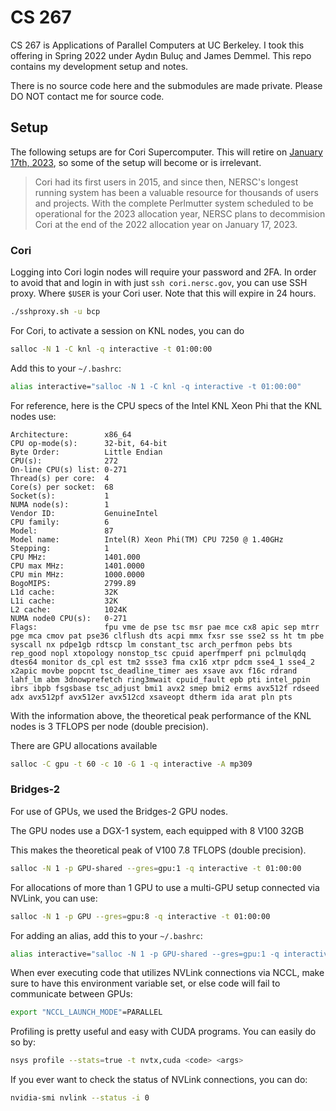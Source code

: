 # CS 267

CS 267 is Applications of Parallel Computers at UC Berkeley. I took this offering in Spring 2022 under Aydın Buluç and James Demmel. This repo contains my development setup and notes.

There is no source code here and the submodules are made private. Please DO NOT contact me for source code.

## Setup

The following setups are for Cori Supercomputer. This will retire on [January 17th, 2023](https://docs.nersc.gov/systems/cori/), so some of the setup will become or is irrelevant.

> Cori had its first users in 2015, and since then, NERSC's longest running system has been a valuable resource for thousands of users and projects. With the complete Perlmutter system scheduled to be operational for the 2023 allocation year, NERSC plans to decommision Cori at the end of the 2022 allocation year on January 17, 2023.

### Cori

Logging into Cori login nodes will require your password and 2FA. In order to avoid that and login in with just `ssh cori.nersc.gov`, you can use SSH proxy. Where `$USER` is your Cori user. Note that this will expire in 24 hours.

```sh
./sshproxy.sh -u bcp
```

For Cori, to activate a session on KNL nodes, you can do

```sh
salloc -N 1 -C knl -q interactive -t 01:00:00
```

Add this to your `~/.bashrc`:
```sh
alias interactive="salloc -N 1 -C knl -q interactive -t 01:00:00"
```

For reference, here is the CPU specs of the Intel KNL Xeon Phi that the KNL nodes use:
```
Architecture:        x86_64
CPU op-mode(s):      32-bit, 64-bit
Byte Order:          Little Endian
CPU(s):              272
On-line CPU(s) list: 0-271
Thread(s) per core:  4
Core(s) per socket:  68
Socket(s):           1
NUMA node(s):        1
Vendor ID:           GenuineIntel
CPU family:          6
Model:               87
Model name:          Intel(R) Xeon Phi(TM) CPU 7250 @ 1.40GHz
Stepping:            1
CPU MHz:             1401.000
CPU max MHz:         1401.0000
CPU min MHz:         1000.0000
BogoMIPS:            2799.89
L1d cache:           32K
L1i cache:           32K
L2 cache:            1024K
NUMA node0 CPU(s):   0-271
Flags:               fpu vme de pse tsc msr pae mce cx8 apic sep mtrr pge mca cmov pat pse36 clflush dts acpi mmx fxsr sse sse2 ss ht tm pbe syscall nx pdpe1gb rdtscp lm constant_tsc arch_perfmon pebs bts rep_good nopl xtopology nonstop_tsc cpuid aperfmperf pni pclmulqdq dtes64 monitor ds_cpl est tm2 ssse3 fma cx16 xtpr pdcm sse4_1 sse4_2 x2apic movbe popcnt tsc_deadline_timer aes xsave avx f16c rdrand lahf_lm abm 3dnowprefetch ring3mwait cpuid_fault epb pti intel_ppin ibrs ibpb fsgsbase tsc_adjust bmi1 avx2 smep bmi2 erms avx512f rdseed adx avx512pf avx512er avx512cd xsaveopt dtherm ida arat pln pts
```

With the information above, the theoretical peak performance of the KNL nodes is 3 TFLOPS per node (double precision).

There are GPU allocations available

```sh
salloc -C gpu -t 60 -c 10 -G 1 -q interactive -A mp309 
```

### Bridges-2
For use of GPUs, we used the Bridges-2 GPU nodes.

The GPU nodes use a DGX-1 system, each equipped with 8 V100 32GB

This makes the theoretical peak of V100 7.8 TFLOPS (double precision).

```sh
salloc -N 1 -p GPU-shared --gres=gpu:1 -q interactive -t 01:00:00
```

For allocations of more than 1 GPU to use a multi-GPU setup connected via NVLink, you can use:

```sh
salloc -N 1 -p GPU --gres=gpu:8 -q interactive -t 01:00:00
```

For adding an alias, add this to your `~/.bashrc`:

```sh
alias interactive="salloc -N 1 -p GPU-shared --gres=gpu:1 -q interactive -t 01:00:00"
```


When ever executing code that utilizes NVLink connections via NCCL, make sure to have this environment variable set, or else code will fail to communicate between GPUs:

```sh
export "NCCL_LAUNCH_MODE"=PARALLEL
```

Profiling is pretty useful and easy with CUDA programs. You can easily do so by:

```sh
nsys profile --stats=true -t nvtx,cuda <code> <args>
```

If you ever want to check the status of NVLink connections, you can do:

```sh
nvidia-smi nvlink --status -i 0
```